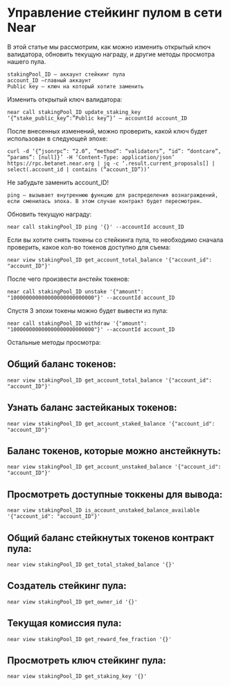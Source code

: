 # Управление стейкинг пулом в сети Near

В этой статье мы рассмотрим, как можно изменить открытый ключ валидатора, обновить текущую награду, и другие методы просмотра нашего пула.

```
stakingPool_ID — аккаунт стейкинг пула
account_ID —главный аккаунт
Public key — ключ на который хотите заменить
```

Изменить открытый ключ валидатора:
```
near call stakingPool_ID update_staking_key ‘{“stake_public_key”:”Public key”}’ — accountId account_ID
```

После внесенных изменений, можно проверить, какой ключ будет использован в следующей эпохе:
```
curl -d ‘{“jsonrpc”: “2.0”, “method”: “validators”, “id”: “dontcare”, “params”: [null]}’ -H ‘Content-Type: application/json’ https://rpc.betanet.near.org | jq -c ‘.result.current_proposals[] | select(.account_id | contains (“account_ID”))’
```
Не забудьте заменить account_ID!

```
ping — вызывает внутреннюю функцию для распределения вознаграждений, если сменилась эпоха. В этом случае контракт будет пересмотрен.
```
Обновить текущую награду:
```
near call stakingPool_ID ping '{}' --accountId account_ID
```

Если вы хотите снять токены со стейкинга пула, то необходимо сначала проверить, какое кол-во токенов доступно для съема:
```
near view stakingPool_ID get_account_total_balance '{"account_id": "account_ID"}'
```
После чего произвести анстейк токенов:
```
near call stakingPool_ID unstake '{"amount": "100000000000000000000000000"}' --accountId account_ID
```
Спустя 3 эпохи токены можно будет вывести из пула:
```
near call stakingPool_ID withdraw '{"amount": "100000000000000000000000000"}' --accountId account_ID
```
Остальные методы просмотра:

## Общий баланс токенов:
```
near view stakingPool_ID get_account_total_balance '{"account_id": "account_ID"}'
```

## Узнать баланс застейканых токенов:
```
near view stakingPool_ID get_account_staked_balance '{"account_id": "account_ID"}'
```
## Баланс токенов, которые можно анстейкнуть:
```
near view stakingPool_ID get_account_unstaked_balance '{"account_id": "account_ID"}'
```
## Просмотреть доступные токкены для вывода:
```
near view stakingPool_ID is_account_unstaked_balance_available '{"account_id": "account_ID"}'
```
## Общий баланс стейкнутых токенов контракт пула:
```
near view stakingPool_ID get_total_staked_balance '{}'
```
## Создатель стейкинг пула:
```
near view stakingPool_ID get_owner_id '{}'
```
## Текущая комиссия пула:
```
near view stakingPool_ID get_reward_fee_fraction '{}'
```
## Просмотреть ключ стейкинг пула:
```
near view stakingPool_ID get_staking_key '{}'
```
